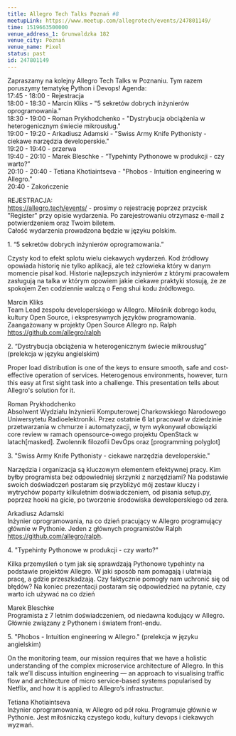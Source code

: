 ```yaml
---
title: Allegro Tech Talks Poznań #8
meetupLink: https://www.meetup.com/allegrotech/events/247801149/
time: 1519663500000
venue_address_1: Grunwaldzka 182
venue_city: Poznań
venue_name: Pixel 
status: past
id: 247801149
---
```


<p>Zapraszamy na kolejny Allegro Tech Talks w Poznaniu. Tym razem poruszymy tematykę Python i Devops! Agenda:
  <br/>17:45 - 18:00 - Rejestracja
  <br/>18:00 - 18:30 - Marcin Kliks - "5 sekretów dobrych inżynierów oprogramowania."
  <br/>18:30 - 19:00 - Roman Prykhodchenko - "Dystrybucja obciążenia w heterogenicznym świecie mikrousług."
  <br/>19:00 - 19:20 - Arkadiusz Adamski - "Swiss Army Knife Pythonisty - ciekawe narzędzia developerskie."
  <br/>19:20 - 19:40 - przerwa
  <br/>19:40 - 20:10 - Marek Bleschke - “Typehinty Pythonowe w produkcji - czy warto?”
  <br/>20:10 - 20:40 - Tetiana Khotiaintseva - "Phobos - Intuition engineering w Allegro."
  <br/>20:40 - Zakończenie</p>
<p>REJESTRACJA:
  <br/>
  <a href="https://allegro.tech/events/" class="linkified">https://allegro.tech/events/</a> - prosimy o rejestrację poprzez przycisk "Register" przy opisie wydarzenia. Po zarejestrowaniu otrzymasz e-mail z potwierdzeniem oraz Twoim biletem.
  <br/>Całość wydarzenia prowadzona będzie w języku polskim.</p>
<p>1. “5 sekretów dobrych inżynierów oprogramowania.”</p>
<p>Czysty kod to efekt splotu wielu ciekawych wydarzeń. Kod źródłowy opowiada historię nie tylko aplikacji, ale też człowieka który w danym momencie pisał kod. Historie najlepszych inżynierów z którymi pracowałem zasługują na talka w którym opowiem jakie
  ciekawe praktyki stosują, że ze spokojem Zen codziennie walczą o Feng shui kodu źródłowego.</p>
<p>Marcin Kliks
  <br/>Team Lead zespołu developerskiego w Allegro. Miłośnik dobrego kodu, kultury Open Source, i ekspresywnych języków programowania. Zaangażowany w projekty Open Source Allegro np. Ralph
  <a href="https://github.com/allegro/ralph" class="linkified">https://github.com/allegro/ralph</a>
</p>
<p>2. “Dystrybucja obciążenia w heterogenicznym świecie mikrousług” (prelekcja w języku angielskim)</p>
<p>Proper load distribution is one of the keys to ensure smooth, safe and cost-effective operation of services. Heterogenous environments, however, turn this easy at first sight task into a challenge. This presentation tells about Allegro's solution for
  it.</p>
<p>Roman Prykhodchenko
  <br/>Absolwent Wydziału Inżynierii Komputerowej Charkowskiego Narodowego Uniwersytetu Radioelektroniki. Przez ostatnie 6 lat pracował w dziedzinie przetwarzania w chmurze i automatyzacji, w tym wykonywał obowiązki core review w ramach opensource-owego projektu
  OpenStack w latach[masked]. Zwolennik filozofii DevOps oraz [programming polyglot]</p>
<p>​3. "Swiss Army Knife Pythonisty - ciekawe narzędzia developerskie."</p>
<p>Narzędzia i organizacja są kluczowym elementem efektywnej pracy. Kim byłby programista bez odpowiedniej skrzynki z narzędziami? Na podstawie swoich doświadczeń postaram się przybliżyć mój zestaw kluczy i wytrychów poparty kilkuletnim doświadczeniem, od
  pisania setup.py, poprzez hooki na gicie, po tworzenie środowiska deweloperskiego od zera.</p>
<p>Arkadiusz Adamski
  <br/>Inżynier oprogramowania, na co dzień pracujący w Allegro programujący głównie w Pythonie. Jeden z głównych programistów Ralph
  <a href="https://github.com/allegro/ralph" class="linkified">https://github.com/allegro/ralph</a>.</p>
<p>4. "Typehinty Pythonowe w produkcji - czy warto?"</p>
<p>Kilka przemyśleń o tym jak się sprawdzają Pythonowe typehinty na podstawie projektów Allegro. W jaki sposób nam pomagają i ułatwiają pracę, a gdzie przeszkadzają. Czy faktycznie pomogły nam uchronić się od błędów? Na koniec prezentacji postaram się odpowiedzieć
  na pytanie, czy warto ich używać na co dzień</p>
<p>Marek Bleschke
  <br/>Programista z 7 letnim doświadczeniem, od niedawna kodujący w Allegro. Głównie związany z Pythonem i światem front-endu.</p>
<p>5. "Phobos - Intuition engineering w Allegro." (prelekcja w języku angielskim)</p>
<p>On the monitoring team, our mission requires that we have a holistic understanding of the complex microservice architecture of Allegro. In this talk we’ll discuss intuition engineering — an approach to visualising traffic flow and architecture of micro
  service-based systems popularised by Netflix, and how it is applied to Allegro’s infrastructur.</p>
<p>Tetiana Khotiaintseva
  <br/>Inżynier oprogramowania, w Allegro od pół roku. Programuje głównie w Pythonie. Jest miłośniczką czystego kodu, kultury devops i ciekawych wyzwań.</p>
